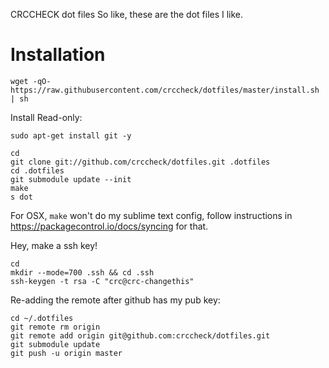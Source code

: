 CRCCHECK dot files
So like, these are the dot files I like.

# Installation

```
wget -qO- https://raw.githubusercontent.com/crccheck/dotfiles/master/install.sh | sh
```

Install Read-only:

    sudo apt-get install git -y

    cd
    git clone git://github.com/crccheck/dotfiles.git .dotfiles
    cd .dotfiles
    git submodule update --init
    make
    s dot

For OSX, `make` won't do my sublime text config, follow instructions in
https://packagecontrol.io/docs/syncing for that.

Hey, make a ssh key!

    cd
    mkdir --mode=700 .ssh && cd .ssh
    ssh-keygen -t rsa -C "crc@crc-changethis"

Re-adding the remote after github has my pub key:

    cd ~/.dotfiles
    git remote rm origin
    git remote add origin git@github.com:crccheck/dotfiles.git
    git submodule update
    git push -u origin master
